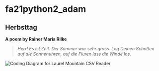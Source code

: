 # fa21python2_adam


## Herbsttag

**A poem by Rainer Maria Rilke**

   >*Herr!  Es ist Zeit.*
    *Der Sommer war sehr gross.*
    *Leg Deinen Schatten auf die Sonnenuhren,*
    *auf die Fluren lass die Winde los.*

![Coding Diagram for Laurel Mountain CSV Reader](C:\Users\brode\Python\fa21python2_adam\img\LaurelMountainClimateReader-Brode.jpg)


